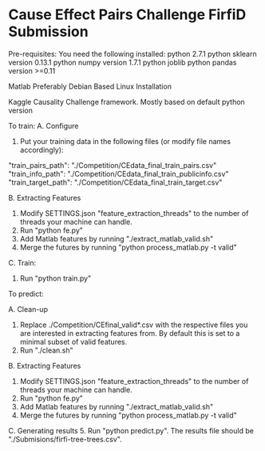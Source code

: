 Cause Effect Pairs Challenge FirfiD Submission
============================

Pre-requisites:
You need the following installed:
python 2.7.1
python sklearn version 0.13.1
python numpy version 1.7.1
python joblib
python pandas version >=0.11

Matlab
Preferably Debian Based Linux Installation

Kaggle Causality Challenge framework. Mostly based on default python version

To train:
A. Configure
1. Put your training data in the following files (or modify file names accordingly):

"train_pairs_path": "./Competition/CEdata_final_train_pairs.csv"
"train_info_path": "./Competition/CEdata_final_train_publicinfo.csv"
"train_target_path": "./Competition/CEdata_final_train_target.csv"

B. Extracting Features
1. Modify SETTINGS.json "feature_extraction_threads" to the number of threads your machine can handle.
2. Run "python fe.py"
3. Add Matlab features by running "./extract_matlab_valid.sh"
4. Merge the futures by running "python process_matlab.py -t valid"

C. Train:
1. Run "python train.py"


To predict:

A. Clean-up
1. Replace ./Competition/CEfinal_valid*.csv with the respective files you are interested in extracting features from. By default this is set to a minimal subset of valid features.
2. Run "./clean.sh"

B. Extracting Features
1. Modify SETTINGS.json "feature_extraction_threads" to the number of threads your machine can handle.
2. Run "python fe.py"
3. Add Matlab features by running "./extract_matlab_valid.sh"
4. Merge the futures by running "python process_matlab.py -t valid"

C. Generating results
5. Run "python predict.py". The results file should be "./Submisions/firfi-tree-trees.csv".